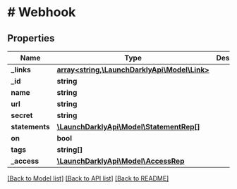 # # Webhook

## Properties

Name | Type | Description | Notes
------------ | ------------- | ------------- | -------------
**_links** | [**array<string,\LaunchDarklyApi\Model\Link>**](Link.md) |  |
**_id** | **string** |  |
**name** | **string** |  | [optional]
**url** | **string** |  |
**secret** | **string** |  | [optional]
**statements** | [**\LaunchDarklyApi\Model\StatementRep[]**](StatementRep.md) |  | [optional]
**on** | **bool** |  |
**tags** | **string[]** |  |
**_access** | [**\LaunchDarklyApi\Model\AccessRep**](AccessRep.md) |  | [optional]

[[Back to Model list]](../../README.md#models) [[Back to API list]](../../README.md#endpoints) [[Back to README]](../../README.md)
